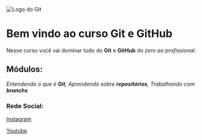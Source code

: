 ![Logo do Git](https://sujeitoprogramador.com/wp-content/uploads/2021/04/gitimage.png)
# Bem vindo ao curso Git e GitHub

Nesse curso você vai dominar tudo do **Git** e **GitHub** _do zero ao profissional._

## Módulos:
_Entendendo o que é **Git**, Aprendendo sobre **repositórios**, Trabalhando com **branchs**_

### Rede Social:
[Instagram](https://instagram.com/sujeitoprogramador)

[Youtube](https://youtube.com/c/sujeitoprogramador)